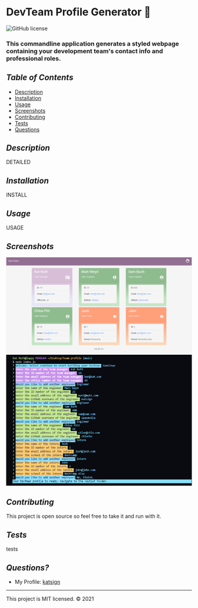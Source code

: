 # DevTeam Profile Generator :email:
![GitHub license](https://img.shields.io/badge/License-MIT-orange)

### This commandline application generates a styled webpage containing your development team's contact info and professional roles.

## *Table of Contents*

- [Description](#description)
- [Installation](#installation)
- [Usage](#usage)
- [Screenshots](#screenshots)
- [Contributing](#contributing)
- [Tests](#tests)
- [Questions](#questions)

## *Description*
DETAILED

## *Installation*
INSTALL

## *Usage*
USAGE

## *Screenshots*
![Screenshot of DevTeam Mock Profile](./output/samples/screenshots/ss1.png)
![Screenshot of DevTeam Command Line Prompt Questions](./output/samples/screenshots/ss2.png)

## *Contributing*
This project is open source so feel free to take it and run with it.

## *Tests*
tests

## *Questions?*
- My Profile: [katsign](https://github.com/katsign)

---
This project is MIT licensed. &copy; 2021